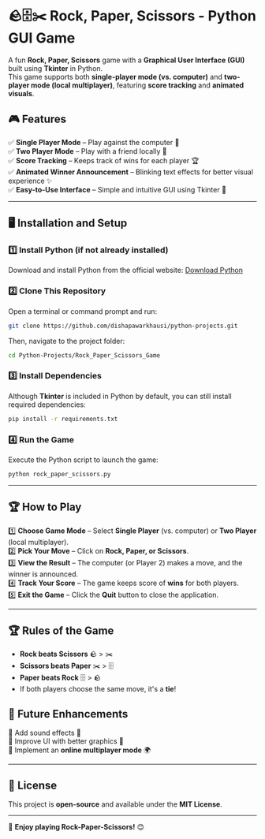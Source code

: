 # 🪨🗄✂️ Rock, Paper, Scissors - Python GUI Game  

A fun **Rock, Paper, Scissors** game with a **Graphical User Interface (GUI)** built using **Tkinter** in Python.  
This game supports both **single-player mode (vs. computer)** and **two-player mode (local multiplayer)**, featuring **score tracking** and **animated visuals**.  

## 🎮 Features  

✅ **Single Player Mode** – Play against the computer 🤖  
✅ **Two Player Mode** – Play with a friend locally 👥  
✅ **Score Tracking** – Keeps track of wins for each player 🏆  
✅ **Animated Winner Announcement** – Blinking text effects for better visual experience ✨  
✅ **Easy-to-Use Interface** – Simple and intuitive GUI using Tkinter 🎨  

---

## 🖥️ Installation and Setup  

### 1️⃣ Install Python (if not already installed)  
Download and install Python from the official website: [Download Python](https://www.python.org/downloads/)  

### 2️⃣ Clone This Repository  
Open a terminal or command prompt and run:  
```bash
git clone https://github.com/dishapawarkhausi/python-projects.git
```
Then, navigate to the project folder:  
```bash
cd Python-Projects/Rock_Paper_Scissors_Game
```

### 3️⃣ Install Dependencies  
Although **Tkinter** is included in Python by default, you can still install required dependencies:  
```bash
pip install -r requirements.txt
```

### 4️⃣ Run the Game  
Execute the Python script to launch the game:  
```bash
python rock_paper_scissors.py
```

---

## 🏆 How to Play  

1️⃣ **Choose Game Mode** – Select **Single Player** (vs. computer) or **Two Player** (local multiplayer).  
2️⃣ **Pick Your Move** – Click on **Rock, Paper, or Scissors**.  
3️⃣ **View the Result** – The computer (or Player 2) makes a move, and the winner is announced.  
4️⃣ **Track Your Score** – The game keeps score of **wins** for both players.  
5️⃣ **Exit the Game** – Click the **Quit** button to close the application.  

---

## 🏆 Rules of the Game  

- **Rock beats Scissors** 🪨 > ✂️  
- **Scissors beats Paper** ✂️ > 🗄  
- **Paper beats Rock** 🗄 > 🪨  
- If both players choose the same move, it's a **tie**!  


## 🔧 Future Enhancements  

🔹 Add sound effects 🎵  
🔹 Improve UI with better graphics 🎨  
🔹 Implement an **online multiplayer mode** 🌍  

---

## 📝 License  

This project is **open-source** and available under the **MIT License**.  

---

🎉 **Enjoy playing Rock-Paper-Scissors!** 😊  

